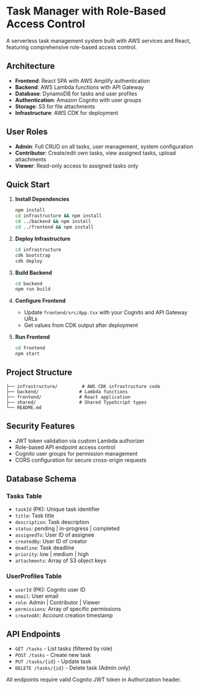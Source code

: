 # Task Manager with Role-Based Access Control

A serverless task management system built with AWS services and React, featuring comprehensive role-based access control.

## Architecture

- **Frontend**: React SPA with AWS Amplify authentication
- **Backend**: AWS Lambda functions with API Gateway
- **Database**: DynamoDB for tasks and user profiles
- **Authentication**: Amazon Cognito with user groups
- **Storage**: S3 for file attachments
- **Infrastructure**: AWS CDK for deployment

## User Roles

- **Admin**: Full CRUD on all tasks, user management, system configuration
- **Contributor**: Create/edit own tasks, view assigned tasks, upload attachments
- **Viewer**: Read-only access to assigned tasks only

## Quick Start

1. **Install Dependencies**
   ```bash
   npm install
   cd infrastructure && npm install
   cd ../backend && npm install
   cd ../frontend && npm install
   ```

2. **Deploy Infrastructure**
   ```bash
   cd infrastructure
   cdk bootstrap
   cdk deploy
   ```

3. **Build Backend**
   ```bash
   cd backend
   npm run build
   ```

4. **Configure Frontend**
   - Update `frontend/src/App.tsx` with your Cognito and API Gateway URLs
   - Get values from CDK output after deployment

5. **Run Frontend**
   ```bash
   cd frontend
   npm start
   ```

## Project Structure

```
├── infrastructure/         # AWS CDK infrastructure code
├── backend/               # Lambda functions
├── frontend/              # React application
├── shared/                # Shared TypeScript types
└── README.md
```

## Security Features

- JWT token validation via custom Lambda authorizer
- Role-based API endpoint access control
- Cognito user groups for permission management
- CORS configuration for secure cross-origin requests

## Database Schema

### Tasks Table
- `taskId` (PK): Unique task identifier
- `title`: Task title
- `description`: Task description
- `status`: pending | in-progress | completed
- `assignedTo`: User ID of assignee
- `createdBy`: User ID of creator
- `deadline`: Task deadline
- `priority`: low | medium | high
- `attachments`: Array of S3 object keys

### UserProfiles Table
- `userId` (PK): Cognito user ID
- `email`: User email
- `role`: Admin | Contributor | Viewer
- `permissions`: Array of specific permissions
- `createdAt`: Account creation timestamp

## API Endpoints

- `GET /tasks` - List tasks (filtered by role)
- `POST /tasks` - Create new task
- `PUT /tasks/{id}` - Update task
- `DELETE /tasks/{id}` - Delete task (Admin only)

All endpoints require valid Cognito JWT token in Authorization header.